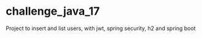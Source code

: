 # challenge_java_17
Project to insert and list users, with jwt, spring security, h2 and spring boot
